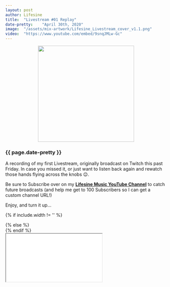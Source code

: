 ```yaml
---
layout: post
author: Lifesine
title:	"Livestream #01 Replay"
date-pretty:	"April 30th, 2020"
image:	"/assets/mix-artwork/Lifesine_Livestream_cover_v1.1.png"
video:	"https://www.youtube.com/embed/9snqJMLw-Gc"
---
```


<div style="text-align:center"><img src="{{ page.image }}" width="300px" height="auto" /></div>

### {{ page.date-pretty }}

A recording of my first Livestream, originally broadcast on Twitch this past Friday. In case you missed it, or just want to listen back again and rewatch those hands flying across the knobs 😉.

Be sure to Subscribe over on my <b><a href="https://www.youtube.com/channel/UCB8y_5POFkgr-Ok5UkgBO-Q?view_as=subscriber" target="_blank">Lifesine Music YouTube Channel</a></b> to catch future broadcasts (and help me get to 100 Subscribers so I can get a custom channel URL!)

Enjoy, and turn it up...

{% if include.width != '' %}
  <div style="width: {{include.width}}; margin:0 auto;">
{% else %}
  <div>
{% endif %}
  <div class="ytcontainer">
    <iframe class="yt" allowfullscreen src="{{ page.video }}"></iframe>
  </div>
</div>





<!-- original hand-sized youtube iframe
<div style="text-align:center;padding-top:10px">
	<iframe allow="accelerometer; autoplay; encrypted-media; gyroscope; picture-in-picture" allowfullscreen="" frameborder="0" width="360px" height="202px" src="{{ page.video }}"></iframe>
</div>
-->
